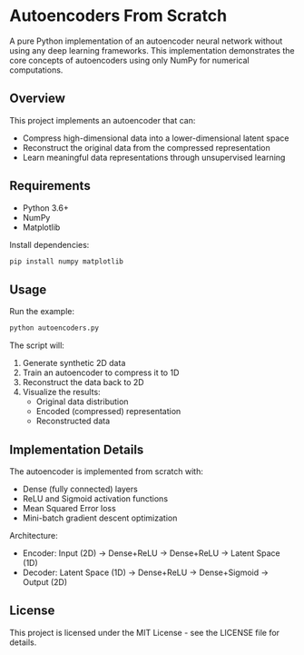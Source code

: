 # Autoencoders From Scratch

A pure Python implementation of an autoencoder neural network without using any deep learning frameworks. This implementation demonstrates the core concepts of autoencoders using only NumPy for numerical computations.

## Overview

This project implements an autoencoder that can:
- Compress high-dimensional data into a lower-dimensional latent space
- Reconstruct the original data from the compressed representation
- Learn meaningful data representations through unsupervised learning

## Requirements

- Python 3.6+
- NumPy
- Matplotlib

Install dependencies:
```bash
pip install numpy matplotlib
```

## Usage

Run the example:
```bash
python autoencoders.py
```

The script will:
1. Generate synthetic 2D data
2. Train an autoencoder to compress it to 1D
3. Reconstruct the data back to 2D
4. Visualize the results:
   - Original data distribution
   - Encoded (compressed) representation
   - Reconstructed data

## Implementation Details

The autoencoder is implemented from scratch with:
- Dense (fully connected) layers
- ReLU and Sigmoid activation functions
- Mean Squared Error loss
- Mini-batch gradient descent optimization

Architecture:
- Encoder: Input (2D) → Dense+ReLU → Dense+ReLU → Latent Space (1D)
- Decoder: Latent Space (1D) → Dense+ReLU → Dense+Sigmoid → Output (2D)

## License

This project is licensed under the MIT License - see the LICENSE file for details.
